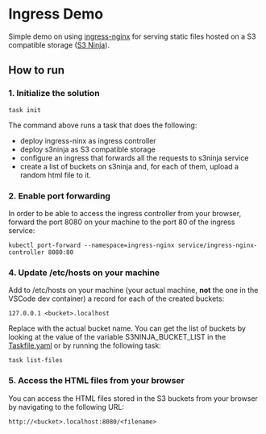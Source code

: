<!---
# Licensed to the Apache Software Foundation (ASF) under one
# or more contributor license agreements.  See the NOTICE file
# distributed with this work for additional information
# regarding copyright ownership.  The ASF licenses this file
# to you under the Apache License, Version 2.0 (the
# "License"); you may not use this file except in compliance
# with the License.  You may obtain a copy of the License at
#
#   http://www.apache.org/licenses/LICENSE-2.0
#
# Unless required by applicable law or agreed to in writing,
# software distributed under the License is distributed on an
# "AS IS" BASIS, WITHOUT WARRANTIES OR CONDITIONS OF ANY
# KIND, either express or implied.  See the License for the
# specific language governing permissions and limitations
# under the License.
#
-->

# Ingress Demo
Simple demo on using [ingress-nginx]() for serving static files hosted on a S3 compatible storage ([S3 Ninja](https://github.com/scireum/s3ninja)).


## How to run

### 1. Initialize the solution
```shell
task init
```

The command above runs a task that does the following: 
* deploy ingress-ninx as ingress controller
* deploy s3ninja as S3 compatible storage
* configure an ingress that forwards all the requests to s3ninja service
* create a list of buckets on s3ninja and, for each of them, upload a random html file to it.


### 2. Enable port forwarding 
In order to be able to access the ingress controller from your browser, forward the port 8080 on your machine to the port 80 of the ingress service:
```shell
kubectl port-forward --namespace=ingress-nginx service/ingress-nginx-controller 8080:80
```

### 4. Update /etc/hosts on your machine
Add to /etc/hosts on your machine (your actual machine, **not** the one in the VSCode dev container) a record for each of the created buckets:
```
127.0.0.1 <bucket>.localhost
```

Replace <bucket> with the actual bucket name.
You can get the list of buckets by looking at the value of the variable S3NINJA_BUCKET_LIST in the [Taskfile.yaml](Taskfile.yml) or by running the following task:
```shell
task list-files
```

### 5. Access the HTML files from your browser
You can access the HTML files stored in the S3 buckets from your browser by navigating to the following URL:
```
http://<bucket>.localhost:8080/<filename>
```
